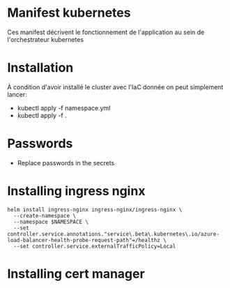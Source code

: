 # Manifest kubernetes

Ces manifest décrivent le fonctionnement de l'application au sein de l'orchestrateur kubernetes

# Installation

À condition d'avoir installé le cluster avec l'IaC donnée on peut simplement lancer:
- kubectl apply -f namespace.yml
- kubectl apply -f .

# Passwords
- Replace passwords in the secrets

# Installing ingress nginx

```
helm install ingress-nginx ingress-nginx/ingress-nginx \
  --create-namespace \
  --namespace $NAMESPACE \
  --set controller.service.annotations."service\.beta\.kubernetes\.io/azure-load-balancer-health-probe-request-path"=/healthz \
  --set controller.service.externalTrafficPolicy=Local
```

# Installing cert manager
